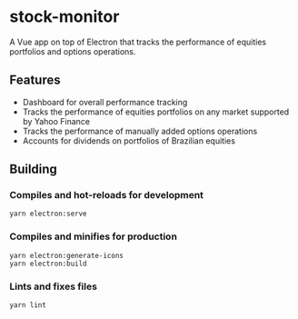 # stock-monitor

A Vue app on top of Electron that tracks the performance of equities portfolios and options operations.

## Features

- Dashboard for overall performance tracking
- Tracks the performance of equities portfolios on any market supported by Yahoo Finance
- Tracks the performance of manually added options operations
- Accounts for dividends on portfolios of Brazilian equities

## Building

### Compiles and hot-reloads for development
```
yarn electron:serve
```

### Compiles and minifies for production
```
yarn electron:generate-icons
yarn electron:build
```

### Lints and fixes files
```
yarn lint
```
